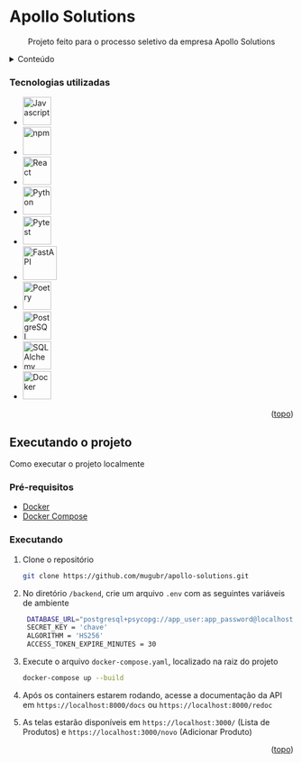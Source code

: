 <a id="readme-top"></a>
# Apollo Solutions

<div align="center">
  <p align="center">
    Projeto feito para o processo seletivo da empresa Apollo Solutions
</div>



<details>
  <summary>Conteúdo</summary>
  <ol>
    <li>
      <a>Sobre o projeto</a>
      <ul>
        <li><a>Tecnologias utilizadas</a></li>
      </ul>
    </li>
    <li>
      <a>Executando o projeto</a>
      <ul>
        <li><a>Pré-requisitos</a></li>
        <li><a>Executando</a></li>
      </ul>
    </li>
  </ol>
</details>



### Tecnologias utilizadas

* <img src="https://cdn.jsdelivr.net/gh/devicons/devicon@latest/icons/javascript/javascript-original.svg" width="50" height="50" alt="Javascript"/>
* <img src="https://cdn.jsdelivr.net/gh/devicons/devicon@latest/icons/npm/npm-original-wordmark.svg" width="50" height="50" alt="npm"/>        
* <img src="https://cdn.jsdelivr.net/gh/devicons/devicon@latest/icons/react/react-original-wordmark.svg" width="50" height="50" alt="React"/>
* <img src="https://cdn.jsdelivr.net/gh/devicons/devicon@latest/icons/python/python-original-wordmark.svg" width="50" height="50" alt="Python"/>
* <img src="https://cdn.jsdelivr.net/gh/devicons/devicon@latest/icons/pytest/pytest-original-wordmark.svg" width="50" height="50" alt="Pytest"/>
* <img src="https://cdn.jsdelivr.net/gh/devicons/devicon@latest/icons/fastapi/fastapi-original-wordmark.svg" width="60" height="60" alt="FastAPI"/>
* <img src="https://cdn.jsdelivr.net/gh/devicons/devicon@latest/icons/poetry/poetry-original.svg" width="50" height="50" alt="Poetry"/>
* <img src="https://cdn.jsdelivr.net/gh/devicons/devicon@latest/icons/postgresql/postgresql-original-wordmark.svg" width="50" height="50" alt="PostgreSQL"/>
* <img src="https://cdn.jsdelivr.net/gh/devicons/devicon@latest/icons/sqlalchemy/sqlalchemy-original-wordmark.svg" width="50" height="50" alt="SQLAlchemy"/>
* <img src="https://cdn.jsdelivr.net/gh/devicons/devicon@latest/icons/docker/docker-original-wordmark.svg" width="50" height="50" alt="Docker"/>
          

<p align="right">(<a href="#readme-top">topo</a>)</p>



## Executando o projeto

Como executar o projeto localmente

### Pré-requisitos

* [Docker](https://www.docker.com/)
* [Docker Compose](https://docs.docker.com/compose/)

### Executando

1. Clone o repositório
   ```sh
   git clone https://github.com/mugubr/apollo-solutions.git
   ```
2. No diretório ```/backend```, crie um arquivo ```.env``` com as seguintes variáveis de ambiente
   ```sh
    DATABASE_URL="postgresql+psycopg://app_user:app_password@localhost:5432/app_db"
    SECRET_KEY = 'chave'
    ALGORITHM = 'HS256'
    ACCESS_TOKEN_EXPIRE_MINUTES = 30
   ```

3. Execute o arquivo ```docker-compose.yaml```, localizado na raiz do projeto
   ```sh
   docker-compose up --build
   ```
4. Após os containers estarem rodando, acesse a documentação da API  em ```https://localhost:8000/docs``` ou ```https://localhost:8000/redoc```
   

5. As telas estarão disponíveis em ```https://localhost:3000/``` (Lista de Produtos) e ```https://localhost:3000/novo``` (Adicionar Produto)


<p align="right">(<a href="#readme-top">topo</a>)</p>

